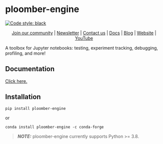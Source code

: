 # ploomber-engine


[![Code style: black](https://img.shields.io/badge/code%20style-black-000000.svg)](https://github.com/psf/black)


<p align="center">
  <a href="https://ploomber.io/community">Join our community</a>
  |
  <a href="https://share.hsforms.com/1E7Qa_OpcRPi_MV-segFsaAe6c2g">Newsletter</a>
  |
  <a href="mailto:contact@ploomber.io">Contact us</a>
  |
  <a href=" https://ploomber-engine.ploomber.io/en/latest/">Docs</a>
  |
  <a href="https://ploomber.io/">Blog</a>
  |  
  <a href="https://www.ploomber.io">Website</a>
  |
  <a href="https://www.youtube.com/channel/UCaIS5BMlmeNQE4-Gn0xTDXQ">YouTube</a>
</p>


A toolbox for Jupyter notebooks: testing, experiment tracking, debugging, profiling, and more!
## Documentation

[Click here.](https://ploomber-engine.ploomber.io/en/latest/)
## Installation

```sh
pip install ploomber-engine
```

or

```
conda install ploomber-engine -c conda-forge
```

> **_NOTE:_**  ploomber-engine currently supports Python >= 3.8.